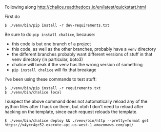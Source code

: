 Following along http://chalice.readthedocs.io/en/latest/quickstart.html

First do

    $ ./venv/bin/pip install -r dev-requirements.txt 

Be sure to do `pip install chalice`, because:

- this code is but one branch of a project
- this code, as well as the other branches, probably have a `venv` directory
- the different branches probably want different versions of stuff in that venv directory (in particular, boto3)
- chalice will break if the venv has the wrong version of something
- `pip install chalice` will fix that breakage

I've been using these commands to test stuff:

    $ ./venv/bin/pip install -r requirements.txt
    $ ./venv/bin/chalice local

I suspect the above command does not automatically reload any of the python files after I hack on them, but otoh I don't need to reload after hacking on the template, since each request reloads the template.

    $ ./venv/bin/chalice deploy && ./venv/bin/http --pretty=format get https://v4ycr4gc52.execute-api.us-west-1.amazonaws.com/api/
